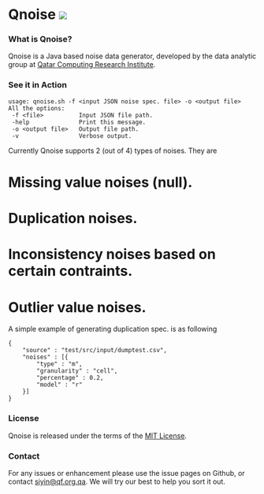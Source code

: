 Qnoise <img src="https://api.travis-ci.org/Qatar-Computing-Research-Institute/Qnoise.png" />
======

### What is Qnoise?

Qnoise is a Java based noise data generator, developed by the data analytic group at [Qatar Computing Research Institute](da.qcri.org). 

### See it in Action

```
usage: qnoise.sh -f <input JSON noise spec. file> -o <output file>
All the options:
 -f <file>          Input JSON file path.
 -help              Print this message.
 -o <output file>   Output file path.
 -v                 Verbose output.

```

Currently Qnoise supports 2 (out of 4) types of noises. They are

# Missing value noises (null).
# Duplication noises.
# Inconsistency noises based on certain contraints.
# Outlier value noises.

A simple example of generating duplication spec. is as following

```
{
    "source" : "test/src/input/dumptest.csv",
    "noises" : [{
        "type" : "m",
        "granularity" : "cell",
        "percentage" : 0.2,
        "model" : "r"
    }]
}
```

### License

Qnoise is released under the terms of the [MIT License](http://opensource.org/licenses/MIT).

### Contact

For any issues or enhancement please use the issue pages on Github, 
or contact [siyin@qf.org.qa](mailto:siyin@qf.org.qa). We will try our best to help you sort it out.


